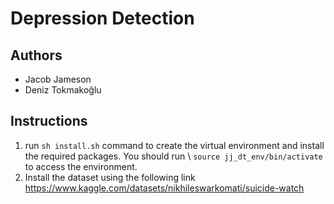# Depression Detection

## Authors

* Jacob Jameson
* Deniz Tokmakoğlu

## Instructions

1. run `sh install.sh` command to create the virtual environment and install the required packages. You should run \\
`source jj_dt_env/bin/activate` to access the environment.
3. Install the dataset using the following link https://www.kaggle.com/datasets/nikhileswarkomati/suicide-watch


